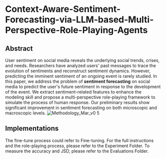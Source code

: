 # Context-Aware-Sentiment-Forecasting-via-LLM-based-Multi-Perspective-Role-Playing-Agents

## Abstract
User sentiment on social media reveals the underlying social trends, crises, and needs. Researchers have analyzed users' past messages to trace the evolution of sentiments and reconstruct sentiment dynamics. However, predicting the imminent sentiment of an ongoing event is rarely studied. In this paper, we address the problem of **sentiment forecasting** on social media to predict the user's future sentiment in response to the development of the event. We extract sentiment-related features to enhance the modeling skill and propose a multi-perspective role-playing framework to simulate the process of human response. Our preliminary results show significant improvement in sentiment forecasting on both microscopic and macroscopic levels.
![Methodology_Mar_v0 5](https://github.com/user-attachments/assets/b6f631ab-3317-4436-9ad3-b305f11cfa56)

## Implementations
The fine-tune process could refer to Fine-tuning. For the full instructions and the role-playing process, please refer to the Experiment Folder. To measure the accuracy and JSD, please refer to the Evaluations Folder.
